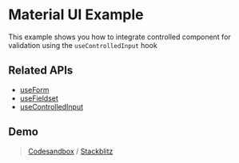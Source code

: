# Material UI Example

This example shows you how to integrate controlled component for validation using the `useControlledInput` hook

## Related APIs

- [useForm](/packages/conform-react/README.md#useForm)
- [useFieldset](/packages/conform-react/README.md#useFieldset)
- [useControlledInput](/packages/conform-react/README.md#useControlledInput)

## Demo

> [Codesandbox](https://codesandbox.io/s/github/edmundhung/conform/tree/main/examples/material-ui) / [Stackblitz](https://stackblitz.com/github/edmundhung/conform/tree/main/examples/material-ui)
